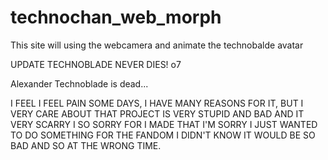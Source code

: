 # technochan_web_morph
This site will using the webcamera and animate the technobalde avatar

UPDATE
TECHNOBLADE NEVER DIES! о7

Alexander Technoblade is dead...

I FEEL I FEEL PAIN SOME DAYS, I HAVE MANY REASONS FOR IT, BUT I VERY CARE ABOUT THAT PROJECT IS VERY STUPID AND BAD AND IT VERY SCARRY I SO SORRY FOR I MADE THAT 
I'M SORRY I JUST WANTED TO DO SOMETHING FOR THE FANDOM I DIDN'T KNOW IT WOULD BE SO BAD AND SO AT THE WRONG TIME. 
